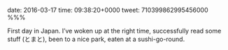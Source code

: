date: 2016-03-17
time: 09:38:20+0000
tweet: 710399862995456000
%%%

First day in Japan. I’ve woken up at the right time, successfully read some stuff (とまと), been to a nice park, eaten at a sushi-go-round.
